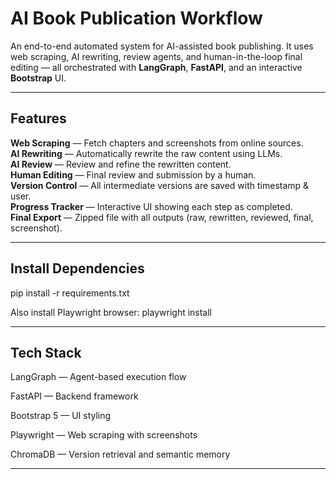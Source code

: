 # AI Book Publication Workflow

An end-to-end automated system for AI-assisted book publishing. It uses web scraping, AI rewriting, review agents, and human-in-the-loop final editing — all orchestrated with **LangGraph**, **FastAPI**, and an interactive **Bootstrap** UI.

---

##  Features

 **Web Scraping** — Fetch chapters and screenshots from online sources.  
 **AI Rewriting** — Automatically rewrite the raw content using LLMs.  
 **AI Review** — Review and refine the rewritten content.  
 **Human Editing** — Final review and submission by a human.  
 **Version Control** — All intermediate versions are saved with timestamp & user.  
 **Progress Tracker** — Interactive UI showing each step as completed.  
 **Final Export** — Zipped file with all outputs (raw, rewritten, reviewed, final, screenshot).  

---

## Install Dependencies

pip install -r requirements.txt

Also install Playwright browser: playwright install

---

## Tech Stack
LangGraph — Agent-based execution flow

FastAPI — Backend framework

Bootstrap 5 — UI styling

Playwright — Web scraping with screenshots

ChromaDB — Version retrieval and semantic memory

---
